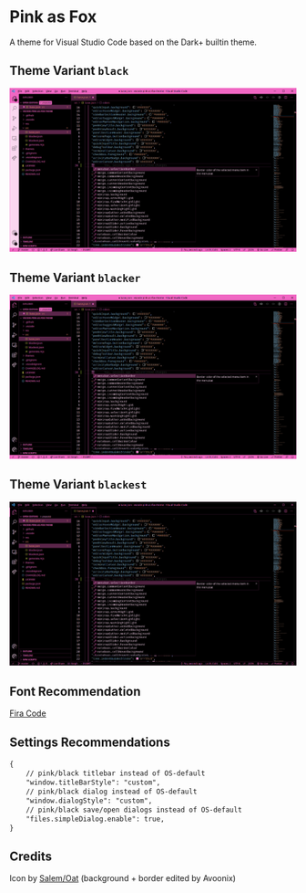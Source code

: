 # Pink as Fox

A theme for Visual Studio Code based on the Dark+ builtin theme.

## Theme Variant `black`

![screenshot](res/screenshot-black.png)

## Theme Variant `blacker`

![screenshot](res/screenshot-blacker.png)

## Theme Variant `blackest`

![screenshot](res/screenshot-blackest.png)

## Font Recommendation

[Fira Code](https://github.com/tonsky/FiraCode)

## Settings Recommendations

```jsonc
{
    // pink/black titlebar instead of OS-default
    "window.titleBarStyle": "custom",
    // pink/black dialog instead of OS-default
    "window.dialogStyle": "custom",
    // pink/black save/open dialogs instead of OS-default
    "files.simpleDialog.enable": true,
}
```

## Credits

Icon by [Salem/Oat](https://www.spookyfoxinc.com/) (background + border edited by Avoonix)
